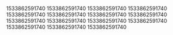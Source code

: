 1533862591740
1533862591740
1533862591740
1533862591740
1533862591740
1533862591740
1533862591740
1533862591740
1533862591740
1533862591740
1533862591740
1533862591740
1533862591740
1533862591740
1533862591740